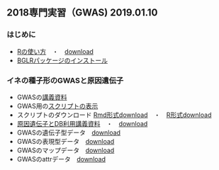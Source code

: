 ## 2018専門実習（GWAS) 2019.01.10
### はじめに
 - [Rの使い方](https://github.com/hkanegae/lecturematerials/blob/master/tutorial190110/IntroductionR190110.pdf)　・　[download](https://github.com/hkanegae/lecturematerials/raw/master/tutorial190110/IntroductionR190110.pdf)
 - [BGLRパッケージのインストール](https://github.com/hkanegae/lecturematerials/blob/master/tutorial190110/InstallBGLR190110.md)
### イネの種子形のGWASと原因遺伝子　
 - GWASの[講義資料](https://s3-ap-northeast-1.amazonaws.com/hkanegae/lecturematerials/tutorial190110/190110GWAS.html)
 - GWAS用の[スクリプトの表示](https://github.com/hkanegae/lecturematerials/blob/master/tutorial190110/190110GWAS.R)
 - スクリプトのダウンロード [Rmd形式download](https://s3-ap-northeast-1.amazonaws.com/hkanegae/lecturematerials/tutorial190110/gwas190110.Rmd)　・　[R形式download](https://s3-ap-northeast-1.amazonaws.com/hkanegae/lecturematerials/tutorial190110/gwas190110.R)
  - [原因遺伝子とDB利用講義資料](https://github.com/hkanegae/lecturematerials/blob/master/tutorial190110/GWAS_exercise_190110.pdf)　・　[download](https://github.com/hkanegae/lecturematerials/raw/master/tutorial190110/GWAS_exercise_190110.pdf)
 - GWASの遺伝子型データ　[download](https://s3-ap-northeast-1.amazonaws.com/hkanegae/lecturematerials/tutorial190110/data/gwas_geno_bc.csv)
 - GWASの表現型データ　[download](https://s3-ap-northeast-1.amazonaws.com/hkanegae/lecturematerials/tutorial190110/data/gwas_pheno.csv)   
 - GWASのマップデータ　[download](https://s3-ap-northeast-1.amazonaws.com/hkanegae/lecturematerials/tutorial190110/data/gwas_map.csv) 
 - GWASのattrデータ　[download](https://s3-ap-northeast-1.amazonaws.com/hkanegae/lecturematerials/tutorial190110/data/attr.csv)
